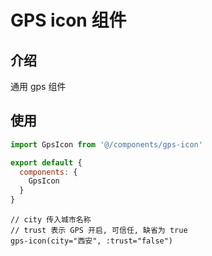 # GPS icon 组件

## 介绍
通用 gps 组件

## 使用
```javascript
import GpsIcon from '@/components/gps-icon'

export default {
  components: {
    GpsIcon
  }
}
```

```pug
// city 传入城市名称
// trust 表示 GPS 开启, 可信任, 缺省为 true
gps-icon(city="西安", :trust="false")
```
